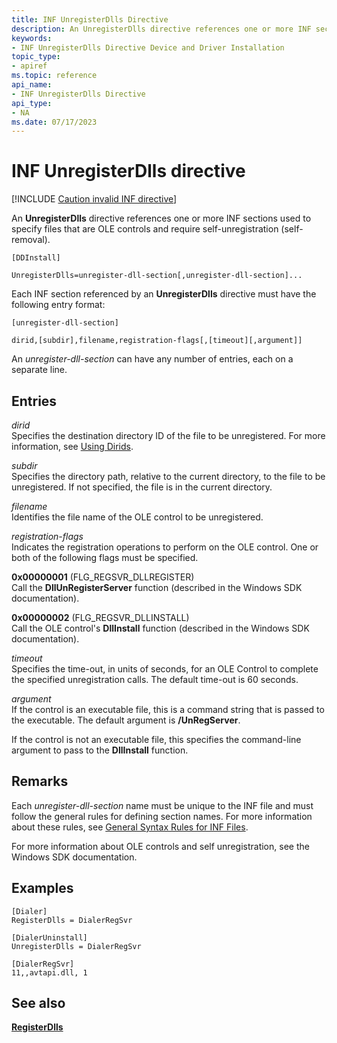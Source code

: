 ```yaml
---
title: INF UnregisterDlls Directive
description: An UnregisterDlls directive references one or more INF sections used to specify files that are OLE controls and require self-unregistration (self-removal).
keywords:
- INF UnregisterDlls Directive Device and Driver Installation
topic_type:
- apiref
ms.topic: reference
api_name:
- INF UnregisterDlls Directive
api_type:
- NA
ms.date: 07/17/2023
---
```


# INF UnregisterDlls directive

[!INCLUDE [Caution invalid INF directive](../includes/inf-directive-invalid-22h2.md)]

An **UnregisterDlls** directive references one or more INF sections used to specify files that are OLE controls and require self-unregistration (self-removal).

```inf
[DDInstall]
  
UnregisterDlls=unregister-dll-section[,unregister-dll-section]...
```

Each INF section referenced by an **UnregisterDlls** directive must have the following entry format:

```inf
[unregister-dll-section] 
  
dirid,[subdir],filename,registration-flags[,[timeout][,argument]] 
```

An *unregister-dll-section* can have any number of entries, each on a separate line.

## Entries

*dirid*  
Specifies the destination directory ID of the file to be unregistered. For more information, see [Using Dirids](using-dirids.md).

*subdir*  
Specifies the directory path, relative to the current directory, to the file to be unregistered. If not specified, the file is in the current directory.

*filename*  
Identifies the file name of the OLE control to be unregistered.

*registration-flags*  
Indicates the registration operations to perform on the OLE control. One or both of the following flags must be specified.

**0x00000001** (FLG_REGSVR_DLLREGISTER)  
Call the **DllUnRegisterServer** function (described in the Windows SDK documentation).

**0x00000002** (FLG_REGSVR_DLLINSTALL)  
Call the OLE control's **DllInstall** function (described in the Windows SDK documentation).

*timeout*  
Specifies the time-out, in units of seconds, for an OLE Control to complete the specified unregistration calls. The default time-out is 60 seconds.

*argument*  
If the control is an executable file, this is a command string that is passed to the executable. The default argument is **/UnRegServer**.

If the control is not an executable file, this specifies the command-line argument to pass to the **DllInstall** function.

## Remarks

Each *unregister-dll-section* name must be unique to the INF file and must follow the general rules for defining section names. For more information about these rules, see [General Syntax Rules for INF Files](general-syntax-rules-for-inf-files.md).

For more information about OLE controls and self unregistration, see the Windows SDK documentation.

## Examples

```inf
[Dialer]
RegisterDlls = DialerRegSvr

[DialerUninstall]
UnregisterDlls = DialerRegSvr

[DialerRegSvr]
11,,avtapi.dll, 1
```

## See also

[**RegisterDlls**](inf-registerdlls-directive.md)
